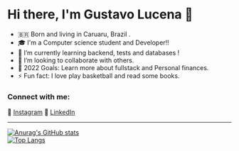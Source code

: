 # Hi there, I'm Gustavo Lucena 👋 

- 🇧🇷  Born and living in Caruaru, Brazil .
- 🎓 I'm a Computer science student and Developer!!
- 🌱 I’m currently learning backend, tests and databases !
- 👯 I’m looking to collaborate with others.
- 🥅 2022 Goals: Learn more about fullstack and Personal finances.
- ⚡ Fun fact: I love play basketball and read some books.

### Connect with me:

📸 [Instagram](https://www.instagram.com/gustavolucen4/)
💼 [LinkedIn](https://www.linkedin.com/in/gustavo-lucena-4a11b3214/)

---

[![Anurag's GitHub stats](https://github-readme-stats.vercel.app/api?username=gustavolucen4&theme=merko)](https://github.com/anuraghazra/github-readme-stats) <br>
[![Top Langs](https://github-readme-stats.vercel.app/api/top-langs/?username=gustavolucen4&langs_count=1)](https://github.com/anuraghazra/github-readme-stats)

